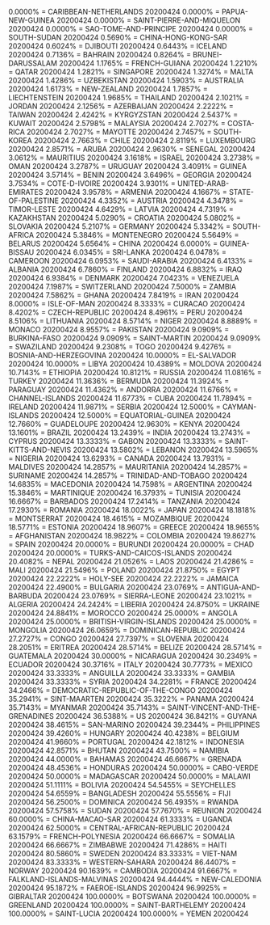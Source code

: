 0.0000% = CARIBBEAN-NETHERLANDS 20200424 
0.0000% = PAPUA-NEW-GUINEA 20200424 
0.0000% = SAINT-PIERRE-AND-MIQUELON 20200424 
0.0000% = SAO-TOME-AND-PRINCIPE 20200424 
0.0000% = SOUTH-SUDAN 20200424 
0.5690% = CHINA-HONG-KONG-SAR 20200424 
0.6024% = DJIBOUTI 20200424 
0.6443% = ICELAND 20200424 
0.7136% = BAHRAIN 20200424 
0.8264% = BRUNEI-DARUSSALAM 20200424 
1.1765% = FRENCH-GUIANA 20200424 
1.2210% = QATAR 20200424 
1.2821% = SINGAPORE 20200424 
1.3274% = MALTA 20200424 
1.4286% = UZBEKISTAN 20200424 
1.5903% = AUSTRALIA 20200424 
1.6173% = NEW-ZEALAND 20200424 
1.7857% = LIECHTENSTEIN 20200424 
1.9685% = THAILAND 20200424 
2.1021% = JORDAN 20200424 
2.1256% = AZERBAIJAN 20200424 
2.2222% = TAIWAN 20200424 
2.4242% = KYRGYZSTAN 20200424 
2.5437% = KUWAIT 20200424 
2.5798% = MALAYSIA 20200424 
2.7027% = COSTA-RICA 20200424 
2.7027% = MAYOTTE 20200424 
2.7457% = SOUTH-KOREA 20200424 
2.7663% = CHILE 20200424 
2.8119% = LUXEMBOURG 20200424 
2.8571% = ARUBA 20200424 
2.9630% = SENEGAL 20200424 
3.0612% = MAURITIUS 20200424 
3.1618% = ISRAEL 20200424 
3.2738% = OMAN 20200424 
3.2787% = URUGUAY 20200424 
3.4091% = GUINEA 20200424 
3.5714% = BENIN 20200424 
3.6496% = GEORGIA 20200424 
3.7534% = COTE-D-IVOIRE 20200424 
3.9301% = UNITED-ARAB-EMIRATES 20200424 
3.9578% = ARMENIA 20200424 
4.1667% = STATE-OF-PALESTINE 20200424 
4.3352% = AUSTRIA 20200424 
4.3478% = TIMOR-LESTE 20200424 
4.6429% = LATVIA 20200424 
4.7319% = KAZAKHSTAN 20200424 
5.0290% = CROATIA 20200424 
5.0802% = SLOVAKIA 20200424 
5.2107% = GERMANY 20200424 
5.3342% = SOUTH-AFRICA 20200424 
5.3846% = MONTENEGRO 20200424 
5.5649% = BELARUS 20200424 
5.6564% = CHINA 20200424 
6.0000% = GUINEA-BISSAU 20200424 
6.0345% = SRI-LANKA 20200424 
6.0478% = CAMEROON 20200424 
6.0953% = SAUDI-ARABIA 20200424 
6.4133% = ALBANIA 20200424 
6.7860% = FINLAND 20200424 
6.8832% = IRAQ 20200424 
6.9384% = DENMARK 20200424 
7.0423% = VENEZUELA 20200424 
7.1987% = SWITZERLAND 20200424 
7.5000% = ZAMBIA 20200424 
7.5862% = GHANA 20200424 
7.8419% = IRAN 20200424 
8.0000% = ISLE-OF-MAN 20200424 
8.3333% = CURACAO 20200424 
8.4202% = CZECH-REPUBLIC 20200424 
8.4961% = PERU 20200424 
8.5106% = LITHUANIA 20200424 
8.5714% = NIGER 20200424 
8.8889% = MONACO 20200424 
8.9557% = PAKISTAN 20200424 
9.0909% = BURKINA-FASO 20200424 
9.0909% = SAINT-MARTIN 20200424 
9.0909% = SWAZILAND 20200424 
9.2308% = TOGO 20200424 
9.4276% = BOSNIA-AND-HERZEGOVINA 20200424 
10.0000% = EL-SALVADOR 20200424 
10.0000% = LIBYA 20200424 
10.4389% = MOLDOVA 20200424 
10.7143% = ETHIOPIA 20200424 
10.8121% = RUSSIA 20200424 
11.0816% = TURKEY 20200424 
11.3636% = BERMUDA 20200424 
11.3924% = PARAGUAY 20200424 
11.4362% = ANDORRA 20200424 
11.6766% = CHANNEL-ISLANDS 20200424 
11.6773% = CUBA 20200424 
11.7894% = IRELAND 20200424 
11.9871% = SERBIA 20200424 
12.5000% = CAYMAN-ISLANDS 20200424 
12.5000% = EQUATORIAL-GUINEA 20200424 
12.7660% = GUADELOUPE 20200424 
12.9630% = KENYA 20200424 
13.1601% = BRAZIL 20200424 
13.2439% = INDIA 20200424 
13.2743% = CYPRUS 20200424 
13.3333% = GABON 20200424 
13.3333% = SAINT-KITTS-AND-NEVIS 20200424 
13.5802% = LEBANON 20200424 
13.5965% = NIGERIA 20200424 
13.6293% = CANADA 20200424 
13.7931% = MALDIVES 20200424 
14.2857% = MAURITANIA 20200424 
14.2857% = SURINAME 20200424 
14.2857% = TRINIDAD-AND-TOBAGO 20200424 
14.6835% = MACEDONIA 20200424 
14.7598% = ARGENTINA 20200424 
15.3846% = MARTINIQUE 20200424 
16.3793% = TUNISIA 20200424 
16.6667% = BARBADOS 20200424 
17.2414% = TANZANIA 20200424 
17.2930% = ROMANIA 20200424 
18.0022% = JAPAN 20200424 
18.1818% = MONTSERRAT 20200424 
18.4615% = MOZAMBIQUE 20200424 
18.5771% = ESTONIA 20200424 
18.9607% = GREECE 20200424 
18.9655% = AFGHANISTAN 20200424 
18.9822% = COLOMBIA 20200424 
19.8627% = SPAIN 20200424 
20.0000% = BURUNDI 20200424 
20.0000% = CHAD 20200424 
20.0000% = TURKS-AND-CAICOS-ISLANDS 20200424 
20.4082% = NEPAL 20200424 
21.0526% = LAOS 20200424 
21.4286% = MALI 20200424 
21.5496% = POLAND 20200424 
21.8750% = EGYPT 20200424 
22.2222% = HOLY-SEE 20200424 
22.2222% = JAMAICA 20200424 
22.4900% = BULGARIA 20200424 
23.0769% = ANTIGUA-AND-BARBUDA 20200424 
23.0769% = SIERRA-LEONE 20200424 
23.1021% = ALGERIA 20200424 
24.2424% = LIBERIA 20200424 
24.8750% = UKRAINE 20200424 
24.8841% = MOROCCO 20200424 
25.0000% = ANGOLA 20200424 
25.0000% = BRITISH-VIRGIN-ISLANDS 20200424 
25.0000% = MONGOLIA 20200424 
26.0659% = DOMINICAN-REPUBLIC 20200424 
27.2727% = CONGO 20200424 
27.7397% = SLOVENIA 20200424 
28.2051% = ERITREA 20200424 
28.5714% = BELIZE 20200424 
28.5714% = GUATEMALA 20200424 
30.0000% = NICARAGUA 20200424 
30.2349% = ECUADOR 20200424 
30.3716% = ITALY 20200424 
30.7773% = MEXICO 20200424 
33.3333% = ANGUILLA 20200424 
33.3333% = GAMBIA 20200424 
33.3333% = SYRIA 20200424 
34.2281% = FRANCE 20200424 
34.2466% = DEMOCRATIC-REPUBLIC-OF-THE-CONGO 20200424 
35.2941% = SINT-MAARTEN 20200424 
35.3222% = PANAMA 20200424 
35.7143% = MYANMAR 20200424 
35.7143% = SAINT-VINCENT-AND-THE-GRENADINES 20200424 
36.5388% = US 20200424 
36.8421% = GUYANA 20200424 
38.4615% = SAN-MARINO 20200424 
39.2344% = PHILIPPINES 20200424 
39.4260% = HUNGARY 20200424 
40.4238% = BELGIUM 20200424 
41.9660% = PORTUGAL 20200424 
42.1812% = INDONESIA 20200424 
42.8571% = BHUTAN 20200424 
43.7500% = NAMIBIA 20200424 
44.0000% = BAHAMAS 20200424 
46.6667% = GRENADA 20200424 
48.4536% = HONDURAS 20200424 
50.0000% = CABO-VERDE 20200424 
50.0000% = MADAGASCAR 20200424 
50.0000% = MALAWI 20200424 
51.1111% = BOLIVIA 20200424 
54.5455% = SEYCHELLES 20200424 
54.6559% = BANGLADESH 20200424 
55.5556% = FIJI 20200424 
56.2500% = DOMINICA 20200424 
56.4935% = RWANDA 20200424 
57.5758% = SUDAN 20200424 
57.7670% = REUNION 20200424 
60.0000% = CHINA-MACAO-SAR 20200424 
61.3333% = UGANDA 20200424 
62.5000% = CENTRAL-AFRICAN-REPUBLIC 20200424 
63.1579% = FRENCH-POLYNESIA 20200424 
66.6667% = SOMALIA 20200424 
66.6667% = ZIMBABWE 20200424 
71.4286% = HAITI 20200424 
80.5860% = SWEDEN 20200424 
83.3333% = VIET-NAM 20200424 
83.3333% = WESTERN-SAHARA 20200424 
86.4407% = NORWAY 20200424 
90.1639% = CAMBODIA 20200424 
91.6667% = FALKLAND-ISLANDS-MALVINAS 20200424 
94.4444% = NEW-CALEDONIA 20200424 
95.1872% = FAEROE-ISLANDS 20200424 
96.9925% = GIBRALTAR 20200424 
100.0000% = BOTSWANA 20200424 
100.0000% = GREENLAND 20200424 
100.0000% = SAINT-BARTHELEMY 20200424 
100.0000% = SAINT-LUCIA 20200424 
100.0000% = YEMEN 20200424 
